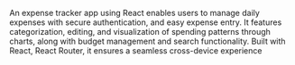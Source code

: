 An expense tracker app using React enables users to manage daily expenses with secure authentication, and easy expense entry. It features categorization, editing, and visualization of spending patterns through charts, along with budget management and search functionality. Built with React, React Router, it ensures a seamless cross-device experience
